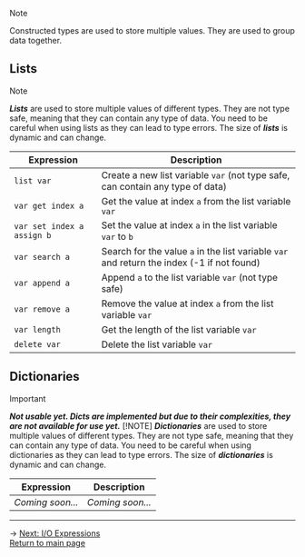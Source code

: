 > [!NOTE]
> Constructed types are used to store multiple values. They are used to group data together.

## Lists
> [!NOTE]
> ***Lists*** are used to store multiple values of different types. They are not type safe, meaning that they can contain any type of data. You need to be careful when using lists as they can lead to type errors. The size of ***lists*** is dynamic and can change.

| Expression | Description |
|---|---|
| `list var` | Create a new list variable `var` (not type safe, can contain any type of data) |
| `var get index a` | Get the value at index `a` from the list variable `var` |
| `var set index a assign b` | Set the value at index `a` in the list variable `var` to `b` |
| `var search a` | Search for the value `a` in the list variable `var` and return the index (-1 if not found) |
| `var append a` | Append `a` to the list variable `var` (not type safe) |
| `var remove a` | Remove the value at index `a` from the list variable `var` |
| `var length` | Get the length of the list variable `var` |
| `delete var` | Delete the list variable `var` |

## Dictionaries
> [!IMPORTANT]
> ***Not usable yet. Dicts are implemented but due to their complexities, they are not available for use yet.***
> [!NOTE]
> ***Dictionaries*** are used to store multiple values of different types. They are not type safe, meaning that they can contain any type of data. You need to be careful when using dictionaries as they can lead to type errors. The size of ***dictionaries*** is dynamic and can change.

| Expression | Description |
|---|---|
| *Coming soon...* | *Coming soon...* |

---
-> [Next: I/O Expressions](io_expressions.md)\
[Return to main page](README.md)